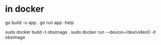 # in docker
go  build -o app .
go run app -help

sudo docker build -t obsimage .
sudo docker run --device=/dev/video0 -it obsimage
